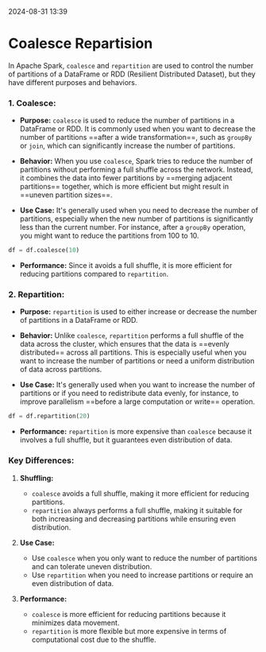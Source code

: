 2024-08-31 13:39
# Coalesce Repartision

In Apache Spark, `coalesce` and `repartition` are used to control the number of partitions of a DataFrame or RDD (Resilient Distributed Dataset), but they have different purposes and behaviors.

### 1. **Coalesce:**

- **Purpose:** `coalesce` is used to reduce the number of partitions in a DataFrame or RDD. It is commonly used when you want to decrease the number of partitions ==after a wide transformation==, such as `groupBy` or `join`, which can significantly increase the number of partitions.

- **Behavior:** When you use `coalesce`, Spark tries to reduce the number of partitions without performing a full shuffle across the network. Instead, it combines the data into fewer partitions by ==merging adjacent partitions== together, which is more efficient but might result in ==uneven partition sizes==.

- **Use Case:** It's generally used when you need to decrease the number of partitions, especially when the new number of partitions is significantly less than the current number. For instance, after a `groupBy` operation, you might want to reduce the partitions from 100 to 10.

```python
df = df.coalesce(10)
```

- **Performance:** Since it avoids a full shuffle, it is more efficient for reducing partitions compared to `repartition`.

### 2. **Repartition:**

- **Purpose:** `repartition` is used to either increase or decrease the number of partitions in a DataFrame or RDD.

- **Behavior:** Unlike `coalesce`, `repartition` performs a full shuffle of the data across the cluster, which ensures that the data is ==evenly distributed== across all partitions. This is especially useful when you want to increase the number of partitions or need a uniform distribution of data across partitions.

- **Use Case:** It's generally used when you want to increase the number of partitions or if you need to redistribute data evenly, for instance, to improve parallelism ==before a large computation or write== operation.

```python
df = df.repartition(20)
```

- **Performance:** `repartition` is more expensive than `coalesce` because it involves a full shuffle, but it guarantees even distribution of data.

### **Key Differences:**

1. **Shuffling:**
   - `coalesce` avoids a full shuffle, making it more efficient for reducing partitions.
   - `repartition` always performs a full shuffle, making it suitable for both increasing and decreasing partitions while ensuring even distribution.

2. **Use Case:**
   - Use `coalesce` when you only want to reduce the number of partitions and can tolerate uneven distribution.
   - Use `repartition` when you need to increase partitions or require an even distribution of data.

3. **Performance:**
   - `coalesce` is more efficient for reducing partitions because it minimizes data movement.
   - `repartition` is more flexible but more expensive in terms of computational cost due to the shuffle.